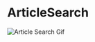 # ArticleSearch

![Article Search Gif](https://github.com/EbramMekhail/ArticleSearch/assets/84204243/41cc8e35-bf28-469d-92c9-f3abfffa5700)
